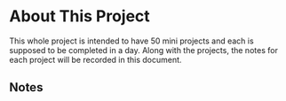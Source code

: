 # About This Project

This whole project is intended to have 50 mini projects and each is supposed to be completed in a day. Along with the projects, the notes for each project will be recorded in this document.

## Notes
